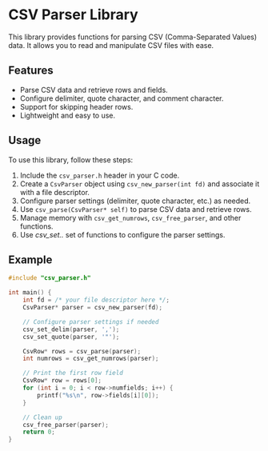 # CSV Parser Library

This library provides functions for parsing CSV (Comma-Separated Values) data. It allows you to read and manipulate CSV files with ease.

## Features

- Parse CSV data and retrieve rows and fields.
- Configure delimiter, quote character, and comment character.
- Support for skipping header rows.
- Lightweight and easy to use.

## Usage

To use this library, follow these steps:

1. Include the `csv_parser.h` header in your C code.
2. Create a `CsvParser` object using `csv_new_parser(int fd)` and associate it with a file descriptor.
3. Configure parser settings (delimiter, quote character, etc.) as needed.
4. Use `csv_parse(CsvParser* self)` to parse CSV data and retrieve rows.
5. Manage memory with `csv_get_numrows`, `csv_free_parser`, and other functions.
6. Use _csv_set.._ set of functions to configure the parser settings.

## Example

```c
#include "csv_parser.h"

int main() {
    int fd = /* your file descriptor here */;
    CsvParser* parser = csv_new_parser(fd);

    // Configure parser settings if needed
    csv_set_delim(parser, ',');
    csv_set_quote(parser, '"');

    CsvRow* rows = csv_parse(parser);
    int numrows = csv_get_numrows(parser);

    // Print the first row field
    CsvRow* row = rows[0];
    for (int i = 0; i < row->numfields; i++) {
        printf("%s\n", row->fields[i][0]);
    }

    // Clean up
    csv_free_parser(parser);
    return 0;
}
```
